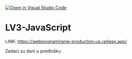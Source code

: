 [![Open in Visual Studio Code](https://classroom.github.com/assets/open-in-vscode-2e0aaae1b6195c2367325f4f02e2d04e9abb55f0b24a779b69b11b9e10269abc.svg)](https://classroom.github.com/online_ide?assignment_repo_id=19348405&assignment_repo_type=AssignmentRepo)
# LV3-JavaScript

LINK: https://webprogramiranje-production.up.railway.app/

Zadaci su dani u predlošku:
